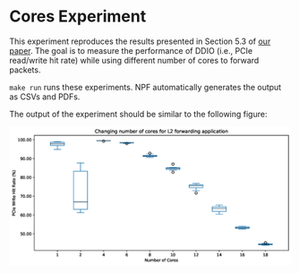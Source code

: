 # Cores Experiment

This experiment reproduces the results presented in Section 5.3 of [our paper][ddio-atc-paper]. The goal is to measure the performance of DDIO (i.e., PCIe read/write hit rate) while using different number of cores to forward packets.

`make run` runs these experiments. NPF automatically generates the output as CSVs and PDFs.

The output of the experiment should be similar to the following figure:

![sample](ddio-cores-sample.png "Cores Results")

[ddio-atc-paper]: https://people.kth.se/~farshin/documents/ddio-atc20.pdf
